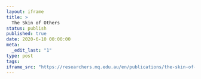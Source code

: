 ```yaml
---
layout: iframe
title: >
  The Skin of Others
status: publish
published: true
date: 2020-6-10 00:00:00
meta:
  _edit_last: "1"
type: post
tags:
iframe_src: "https://researchers.mq.edu.au/en/publications/the-skin-of-others"
---
```

        